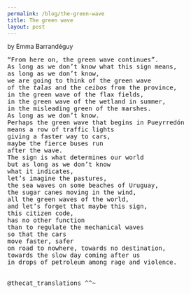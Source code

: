 ```yaml
---
permalink: /blog/the-green-wave
title: The green wave
layout: post
---
```


by Emma Barrandéguy

<pre class="highlight">
“From here on, the green wave continues”.
As long as we don’t know what this sign means,
as long as we don’t know,
we are going to think of the green wave
of the <i>talas</i> and the <i>ceibos</i> from the province,
in the green wave of the flax fields,
in the green wave of the wetland in summer, 
in the misleading green of the marshes.
As long as we don’t know.
Perhaps the green wave that begins in Pueyrredón
means a row of traffic lights
giving a faster way to cars,
maybe the fierce buses run
after the wave.
The sign is what determines our world
but as long as we don’t know 
what it indicates, 
let’s imagine the pastures,
the sea waves on some beaches of Uruguay,
the sugar canes moving in the wind,
all the green waves of the world,
and let’s forget that maybe this sign, 
this citizen code,
has no other function
than to regulate the mechanical waves 
so that the cars 
move faster, safer
on road to nowhere, towards no destination,
towards the slow day coming after us 
in drops of petroleum among rage and violence.


@thecat_translations ^^~

</pre>